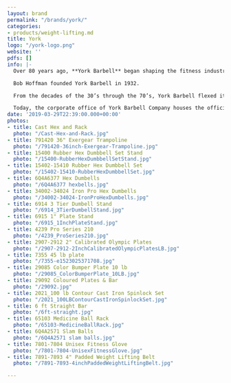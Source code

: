 ```yaml
---
layout: brand
permalink: "/brands/york/"
categories:
- products/weight-lifting.md
title: York
logo: "/york-logo.png"
website: ''
pdfs: []
info: |-
  Over 80 years ago, **York Barbell** began shaping the fitness industry through product design, education, competition, and athletic sponsorship.

  Bob Hoffman founded York Barbell in 1932.

  From the decades of the 30’s through the 70’s, York Barbell flexed its muscle with its Olympic lifting teams. The renowned York Barbell Club dominated the Olympic scene with over 40 national championships and numerous Olympic Gold Medalists.

  Today, the corporate office of York Barbell Company houses the official Weightlifting Hall of Fame and Museum in York, Pennsylvania.
date: '2019-03-29T22:39:00.000+00:00'
photos:
- title: Cast Hex and Rack
  photo: "/Cast-Hex-and-Rack.jpg"
- title: 791420 36" Exergear Trampoline
  photo: "/791420-36inch-Exergear-Trampoline.jpg"
- title: 15400 Rubber Hex Dumbbell Set Stand
  photo: "/15400-RubberHexDumbbellSetStand.jpg"
- title: 15402-15410 Rubber Hex Dumbbell Set
  photo: "/15402-15410-RubberHexDumbbellSet.jpg"
- title: 6Q4A6377 Hex Dumbells
  photo: "/6Q4A6377 hexbells.jpg"
- title: 34002-34024 Iron Pro Hex Dumbells
  photo: "/34002-34024-IronProHexDumbells.jpg"
- title: 6914 3 Tier Dumbell Stand
  photo: "/6914_3TierDumbellStand.jpg"
- title: 6915 1" Plate Stand
  photo: "/6915_1InchPlateStand.jpg"
- title: 4239 Pro Series 210
  photo: "/4239_ProSeries210.jpg"
- title: 2907-2912 2" Calibrated Olympic Plates
  photo: "/2907-2912-2InchCalibratedOlympicPlatesLB.jpg"
- title: 7355 45 lb plate
  photo: "/7355-e1523025371708.jpg"
- title: 29085 Color Bumper Plate 10 lb
  photo: "/29085_ColorBumperPlate_10LB.jpg"
- title: 29092 Coloured Plates & Bar
  photo: "/29092.jpg"
- title: 2021_100 lb Contour Cast Iron Spinlock Set
  photo: "/2021_100LBContourCastIronSpinlockSet.jpg"
- title: 6 ft Straight Bar
  photo: "/6ft-straight.jpg"
- title: 65103 Medicine Ball Rack
  photo: "/65103-MedicineBallRack.jpg"
- title: 6Q4A2571 Slam Balls
  photo: "/6Q4A2571 slam balls.jpg"
- title: 7801-7804 Unisex Fitness Glove
  photo: "/7801-7804-UnisexFitnessGlove.jpg"
- title: 7891-7893 4" Padded Weight Lifting Belt
  photo: "/7891-7893-4inchPaddedWeightLiftingBelt.jpg"

---
```

